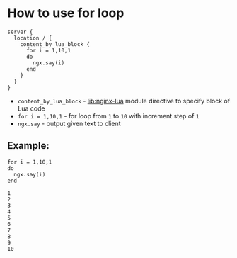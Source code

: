 # How to use for loop

```nginx
server {
  location / {
    content_by_lua_block {
      for i = 1,10,1
      do 
        ngx.say(i)
      end
    }
  }
}
```

- `content_by_lua_block` - [lib:nginx-lua](/nginx-lua/how-to-install-nginx-lua-module-in-ubuntu-ubuntuversion) module directive to specify block of Lua code
- `for i = 1,10,1` - for loop from `1` to `10` with increment step of `1`
- `ngx.say` - output given text to client

## Example: 
```nginx
for i = 1,10,1
do 
  ngx.say(i)
end
```
```
1
2
3
4
5
6
7
8
9
10

```


